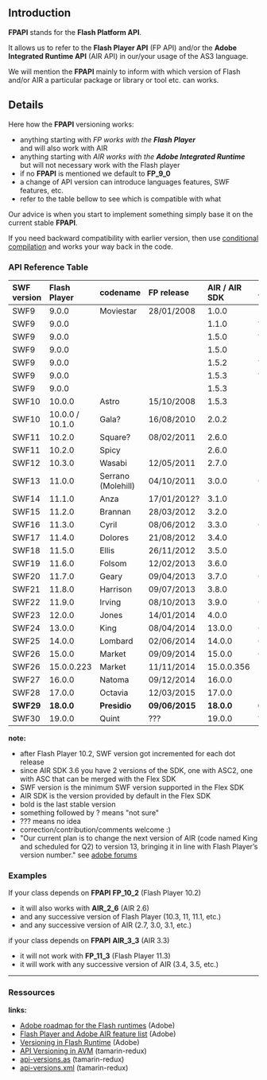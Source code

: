 ## Introduction ##

**FPAPI** stands for the **Flash Platform API**.

It allows us to refer to the **Flash Player API** (FP API)
and/or the **Adobe Integrated Runtime API** (AIR API)
in our/your usage of the AS3 language.

We will mention the **FPAPI** mainly to inform with
which version of Flash and/or AIR a particular
package or library or tool etc. can works.


## Details ##

Here how the **FPAPI** versioning works:

  * anything starting with _FP works with the **Flash Player**_<br />and will also work with AIR
  * anything starting with _AIR works with the **Adobe Integrated Runtime**_<br />but will not necessary work with the Flash player
  * if no **FPAPI** is mentioned we default to **FP\_9\_0**
  * a change of API version can introduce languages features, SWF features, etc.
  * refer to the table bellow to see which is compatible with what

Our advice is when you start to implement something
simply base it on the current stable **FPAPI**.

If you need backward compatibility with earlier version,
then use [conditional compilation](ConditionalCompilation.md)
and works your way back in the code.

### API Reference Table ###

| **SWF version** | **Flash Player** | **codename** | **FP release**  | **AIR / AIR SDK** | **AIR release** | **Flex SDK** |
|:----------------|:-----------------|:-------------|:----------------|:------------------|:----------------|:-------------|
| SWF9            | 9.0.0            | Moviestar    | 28/01/2008      | 1.0.0             | 25/02/2008      | 3.0.0        |
| SWF9            | 9.0.0            |              |                 | 1.1.0             | ???             | 3.1.0        |
| SWF9            | 9.0.0            |              |                 | 1.5.0             | ???             | 3.2.0        |
| SWF9            | 9.0.0            |              |                 | 1.5.0             |                 | 3.3.0        |
| SWF9            | 9.0.0            |              |                 | 1.5.2             | ???             | 3.4.0        |
| SWF9            | 9.0.0            |              |                 | 1.5.3             | ???             | 3.5.0        |
| SWF9            | 9.0.0            |              |                 | 1.5.3             |                 | 3.6.0        |
| SWF10           | 10.0.0           | Astro        | 15/10/2008      | 1.5.3             |                 | 4.0.0        |
| SWF10           | 10.0.0 / 10.1.0  | Gala?        | 16/08/2010      | 2.0.2             | 10/06/2010      | 4.1.0        |
| SWF11           | 10.2.0           |  Square?     | 08/02/2011      | 2.6.0             | 22/03/2011?     | 4.5.0        |
| SWF11           | 10.2.0           | Spicy        |                 | 2.6.0             |                 | 4.5.1        |
| SWF12           | 10.3.0           | Wasabi       | 12/05/2011      | 2.7.0             | 14/06/2011      | n/a          |
| SWF13           | 11.0.0           | Serrano (Molehill) | 04/10/2011      | 3.0.0             | 04/10/2011      | n/a          |
| SWF14           | 11.1.0           | Anza         | 17/01/2012?     | 3.1.0             | 17/01/2012?     | 4.6.0        |
| SWF15           | 11.2.0           | Brannan      | 28/03/2012      | 3.2.0             | 28/03/2012      | n/a          |
| SWF16           | 11.3.0           | Cyril        | 08/06/2012      | 3.3.0             | 08/06/2012      | n/a          |
| SWF17           | 11.4.0           | Dolores      | 21/08/2012      | 3.4.0             | 21/08/2012      | n/a          |
| SWF18           | 11.5.0           | Ellis        | 26/11/2012      | 3.5.0             | 26/11/2012      | n/a          |
| SWF19           | 11.6.0           | Folsom       | 12/02/2013      | 3.6.0             | 12/02/2013      | n/a          |
| SWF20           | 11.7.0           | Geary        | 09/04/2013      | 3.7.0             | 09/04/2013      | n/a          |
| SWF21           | 11.8.0           | Harrison     | 09/07/2013      | 3.8.0             | 24/07/2013      | n/a          |
| SWF22           | 11.9.0           | Irving       | 08/10/2013      | 3.9.0             | 08/10/2013      | n/a          |
| SWF23           | 12.0.0           | Jones        | 14/01/2014      | 4.0.0             | 14/01/2014      | n/a          |
| SWF24           | 13.0.0           | King         | 08/04/2014      | 13.0.0            | 08/04/2014      | n/a          |
| SWF25           | 14.0.0           | Lombard      | 02/06/2014      | 14.0.0            | 02/06/2014      | n/a          |
| SWF26           | 15.0.0           | Market       | 09/09/2014      | 15.0.0            | 09/09/2014      | n/a          |
| SWF26           | 15.0.0.223       | Market       | 11/11/2014      | 15.0.0.356        | 11/11/2014      | n/a          |
| SWF27           | 16.0.0           | Natoma       | 09/12/2014      | 16.0.0            | 13/01/2015      | n/a          |
| SWF28           | 17.0.0           | Octavia      | 12/03/2015      | 17.0.0            | 12/03/2015      | n/a          |
| **SWF29**       | **18.0.0**       | **Presidio** | **09/06/2015**  | **18.0.0**        | **09/06/2015**  | **n/a**      |
| SWF30           | 19.0.0           | Quint        | ???             | 19.0.0            | ???             | n/a          |


**note:**
  * after Flash Player 10.2, SWF version got incremented for each dot release
  * since AIR SDK 3.6 you have 2 versions of the SDK, one with ASC2, one with ASC that can be merged with the Flex SDK
  * SWF version is the minimum SWF version supported in the Flex SDK
  * AIR SDK is the version provided by default in the Flex SDK
  * bold is the last stable version
  * something followed by ? means "not sure"
  * ??? means no idea
  * correction/contribution/comments welcome :)
  * "Our current plan is to change the next version of AIR (code named King and scheduled for Q2) to version 13, bringing it in line with Flash Player’s version number." see [adobe forums](http://forums.adobe.com/message/6001351#6001351)

### Examples ###

If your class depends on **FPAPI** **FP\_10\_2** (Flash Player 10.2)
  * it will also works with **AIR\_2\_6** (AIR 2.6)
  * and any successive version of Flash Player (10.3, 11, 11.1, etc.)
  * and any successive version of AIR (2.7, 3.0, 3.1, etc.)

if your class depends on **FPAPI** **AIR\_3\_3** (AIR 3.3)
  * it will not work with **FP\_11\_3** (Flash Player 11.3)
  * it will work with any successive version of AIR (3.4, 3.5, etc.)



---

### Ressources ###

**links:**
  * [Adobe roadmap for the Flash runtimes](http://www.adobe.com/devnet/flashplatform/whitepapers/roadmap.html) (Adobe)
  * [Flash Player and Adobe AIR feature list](http://www.adobe.com/devnet/articles/flashplayer-air-feature-list.html) (Adobe)
  * [Versioning in Flash Runtime](http://blogs.adobe.com/airodynamics/2011/08/16/versioning-in-flash-runtime-swf-version/) (Adobe)
  * [API Versioning in AVM](http://hg.mozilla.org/tamarin-redux/raw-file/f5191c18b0e4/doc/apiversioning.html) (tamarin-redux)
  * [api-versions.as](http://hg.mozilla.org/tamarin-redux/file/f5191c18b0e4/core/api-versions.as) (tamarin-redux)
  * [api-versions.xml](http://hg.mozilla.org/tamarin-redux/file/f5191c18b0e4/core/api-versions.xml) (tamarin-redux)